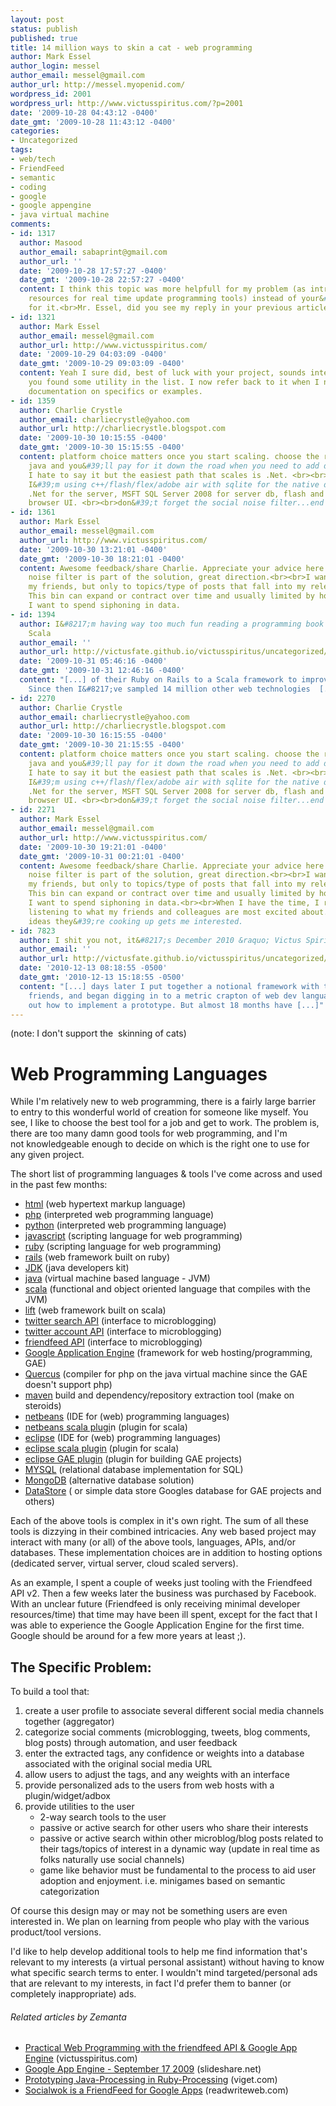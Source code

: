 ```yaml
---
layout: post
status: publish
published: true
title: 14 million ways to skin a cat - web programming
author: Mark Essel
author_login: messel
author_email: messel@gmail.com
author_url: http://messel.myopenid.com/
wordpress_id: 2001
wordpress_url: http://www.victusspiritus.com/?p=2001
date: '2009-10-28 04:43:12 -0400'
date_gmt: '2009-10-28 11:43:12 -0400'
categories:
- Uncategorized
tags:
- web/tech
- FriendFeed
- semantic
- coding
- google
- google appengine
- java virtual machine
comments:
- id: 1317
  author: Masood
  author_email: sabaprint@gmail.com
  author_url: ''
  date: '2009-10-28 17:57:27 -0400'
  date_gmt: '2009-10-28 22:57:27 -0400'
  content: I think this topic was more helpfull for my problem (as introducing some
    resources for real time update programming tools) instead of your&#39;s :D<br>thanks
    for it.<br>Mr. Essel, did you see my reply in your previous article?
- id: 1321
  author: Mark Essel
  author_email: messel@gmail.com
  author_url: http://www.victusspiritus.com/
  date: '2009-10-29 04:03:09 -0400'
  date_gmt: '2009-10-29 09:03:09 -0400'
  content: Yeah I sure did, best of luck with your project, sounds interesting.<br><br>Glad
    you found some utility in the list. I now refer back to it when I need to grab
    documentation on specifics or examples.
- id: 1359
  author: Charlie Crystle
  author_email: charliecrystle@yahoo.com
  author_url: http://charliecrystle.blogspot.com
  date: '2009-10-30 10:15:55 -0400'
  date_gmt: '2009-10-30 15:15:55 -0400'
  content: platform choice matters once you start scaling. choose the rare air of
    java and you&#39;ll pay for it down the road when you need to add developers.
    I hate to say it but the easiest path that scales is .Net. <br><br>That said,
    I&#39;m using c++/flash/flex/adobe air with sqlite for the native desktop piece,
    .Net for the server, MSFT SQL Server 2008 for server db, flash and ajax for the
    browser UI. <br><br>don&#39;t forget the social noise filter...end friendspam.
- id: 1361
  author: Mark Essel
  author_email: messel@gmail.com
  author_url: http://www.victusspiritus.com/
  date: '2009-10-30 13:21:01 -0400'
  date_gmt: '2009-10-30 18:21:01 -0400'
  content: Awesome feedback/share Charlie. Appreciate your advice here. The social
    noise filter is part of the solution, great direction.<br><br>I want to tune into
    my friends, but only to topics/type of posts that fall into my relevancy bin.
    This bin can expand or contract over time and usually limited by how much time
    I want to spend siphoning in data.
- id: 1394
  author: I&#8217;m having way too much fun reading a programming book &#8211; Beginning
    Scala
  author_email: ''
  author_url: http://victusfate.github.io/victusspiritus/uncategorized/2009/10/31/im-having-way-too-much-fun-reading-a-programming-book-beginning-scala/
  date: '2009-10-31 05:46:16 -0400'
  date_gmt: '2009-10-31 12:46:16 -0400'
  content: "[...] of their Ruby on Rails to a Scala framework to improve performance.
    Since then I&#8217;ve sampled 14 million other web technologies  [...]"
- id: 2270
  author: Charlie Crystle
  author_email: charliecrystle@yahoo.com
  author_url: http://charliecrystle.blogspot.com
  date: '2009-10-30 16:15:55 -0400'
  date_gmt: '2009-10-30 21:15:55 -0400'
  content: platform choice matters once you start scaling. choose the rare air of
    java and you&#39;ll pay for it down the road when you need to add developers.
    I hate to say it but the easiest path that scales is .Net. <br><br>That said,
    I&#39;m using c++/flash/flex/adobe air with sqlite for the native desktop piece,
    .Net for the server, MSFT SQL Server 2008 for server db, flash and ajax for the
    browser UI. <br><br>don&#39;t forget the social noise filter...end friendspam.
- id: 2271
  author: Mark Essel
  author_email: messel@gmail.com
  author_url: http://www.victusspiritus.com/
  date: '2009-10-30 19:21:01 -0400'
  date_gmt: '2009-10-31 00:21:01 -0400'
  content: Awesome feedback/share Charlie. Appreciate your advice here. The social
    noise filter is part of the solution, great direction.<br><br>I want to tune into
    my friends, but only to topics/type of posts that fall into my relevancy bin.
    This bin can expand or contract over time and usually limited by how much time
    I want to spend siphoning in data.<br><br>When I have the time, I really appreciate
    listening to what my friends and colleagues are most excited about. What wild
    ideas they&#39;re cooking up gets me interested.
- id: 7823
  author: I shit you not, it&#8217;s December 2010 &raquo; Victus Spiritus
  author_email: ''
  author_url: http://victusfate.github.io/victusspiritus/uncategorized/2010/12/13/i-shit-you-not-its-december-2010/
  date: '2010-12-13 08:18:55 -0500'
  date_gmt: '2010-12-13 15:18:55 -0500'
  content: "[...] days later I put together a notional framework with the help of
    friends, and began digging in to a metric crapton of web dev languages to figure
    out how to implement a prototype. But almost 18 months have [...]"
---
```

<p>(note: I don't support the  skinning of cats)</p>
<h1>Web Programming Languages</h1>
<p>While I'm relatively new to web programming, there is a fairly large barrier to entry to this wonderful world of creation for someone like myself. You see, I like to choose the best tool for a job and get to work. The problem is, there are too many damn good tools for web programming, and I'm not knowledgeable enough to decide on which is the right one to use for any given project.</p>
<p>The short list of programming languages &amp; tools I've come across and used in the past few months:</p>
<ul>
<li><a href="http://www.w3schools.com/htmL/default.asp">html</a> (web hypertext markup language)</li>
<li><a href="http://php.net/index.php">php</a> (interpreted web programming language)</li>
<li><a href="http://www.greenteapress.com/thinkpython/thinkpython.html">python</a> (interpreted web programming language)</li>
<li><a href="http://www.w3schools.com/js/js_intro.asp">javascript</a> (scripting language for web programming)</li>
<li><a href="http://www.ruby-lang.org/en/">ruby</a> (scripting language for web programming)</li>
<li><a href="http://rubyonrails.org/documentation">rails</a> (web framework built on ruby)</li>
<li><a href="http://java.sun.com/javase/downloads/index.jsp">JDK</a> (java developers kit)</li>
<li><a href="http://java.sun.com/docs/books/tutorial/">java</a> (virtual machine based language - JVM)</li>
<li><a href="http://www.scala-lang.org/">scala</a> (functional and object oriented language that compiles with the JVM)</li>
<li><a href="http://liftweb.net/">lift</a> (web framework built on scala)</li>
<li><a href="http://apiwiki.twitter.com/Twitter-API-Documentation">twitter search API</a> (interface to microblogging)</li>
<li><a href="http://apiwiki.twitter.com/">twitter account API</a> (interface to microblogging)</li>
<li><a href="http://friendfeed.com/api/documentation">friendfeed API</a> (interface to microblogging)</li>
<li><a href="http://code.google.com/appengine/">Google Application Engine</a> (framework for web hosting/programming, GAE)</li>
<li><a href="http://www.caucho.com/resin-3.0/quercus/">Quercus</a> (compiler for php on the java virtual machine since the GAE doesn't support php)</li>
<li><a href="http://maven.apache.org/">maven</a> build and dependency/repository extraction tool (make on steroids)</li>
<li><a href="http://www.netbeans.org/">netbeans</a> (IDE for (web) programming languages)</li>
<li><a href="http://wiki.netbeans.org/Scala">netbeans scala plugi</a>n (plugin for scala)</li>
<li><a href="http://www.eclipse.org/">eclipse</a> (IDE for (web) programming languages)</li>
<li><a href="http://www.scala-lang.org/node/94">eclipse scala plugin</a> (plugin for scala)</li>
<li><a href="http://code.google.com/eclipse/">eclipse GAE plugin</a> (plugin for building GAE projects)</li>
<li><a href="http://dev.mysql.com/doc/">MYSQL</a> (relational database implementation for SQL)</li>
<li><a href="http://www.mongodb.org/display/DOCS/Home">MongoDB</a> (alternative database solution)</li>
<li><a href="http://code.google.com/appengine/docs/python/gettingstarted/usingdatastore.html">DataStore</a> ( or simple data store Googles database for GAE projects and others)</li>
</ul>
<p>Each of the above tools is complex in it's own right. The sum of all these tools is dizzying in their combined intricacies. Any web based project may interact with many (or all) of the above tools, languages, APIs, and/or databases. These implementation choices are in addition to hosting options (dedicated server, virtual server, cloud scaled servers).</p>
<p>As an example, I spent a couple of weeks just tooling with the Friendfeed API v2. Then a few weeks later the business was purchased by Facebook. With an unclear future (Friendfeed is only receiving minimal developer resources/time) that time may have been ill spent, except for the fact that I was able to experience the Google Application Engine for the first time. Google should be around for a few more years at least ;).</p>
<h2>The Specific Problem:</h2>
<p>To build a tool that:</p>
<ol>
<li>create a user profile to associate several different social media channels together (aggregator)</li>
<li>categorize social comments (microblogging, tweets, blog comments, blog posts) through automation, and user feedback</li>
<li>enter the extracted tags, any confidence or weights into a database associated with the original social media URL</li>
<li>allow users to adjust the tags, and any weights with an interface</li>
<li>provide personalized ads to the users from web hosts with a plugin/widget/adbox</li>
<li>provide utilities to the user
<ul>
<li>2-way search tools to the user</li>
<li>passive or active search for other users who share their interests</li>
<li>passive or active search within other microblog/blog posts related to their tags/topics of interest in a dynamic way (update in real time as folks naturally use social channels)</li>
<li>game like behavior must be fundamental to the process to aid user adoption and enjoyment. i.e. minigames based on semantic categorization</li>
</ul>
</li>
</ol>
<p>Of course this design may or may not be something users are even interested in. We plan on learning from people who play with the various product/tool versions.</p>
<p>I'd like to help develop additional tools to help me find information that's relevant to my interests (a virtual personal assistant) without having to know what specific search terms to enter. I wouldn't mind targeted/personal ads that are relevant to my interests, in fact I'd prefer them to banner (or completely inappropriate) ads.</p>
<h6 class="zemanta-related-title" style="font-size: 1em;">Related articles by Zemanta</h6>
<ul class="zemanta-article-ul">
<li class="zemanta-article-ul-li"><a href="http://victusfate.github.io/victusspiritus/uncategorized/2009/07/24/web-programming-foo/">Practical Web Programming with the friendfeed API &amp; Google App Engine</a> (victusspiritus.com)</li>
<li class="zemanta-article-ul-li"><a href="http://www.slideshare.net/sullis/google-app-engine-september-17-2009">Google App Engine - September 17 2009</a> (slideshare.net)</li>
<li class="zemanta-article-ul-li"><a href="http://www.viget.com/extend/prototyping-java-processing-in-ruby-processing/">Prototyping Java-Processing in Ruby-Processing</a> (viget.com)</li>
<li class="zemanta-article-ul-li"><a href="http://www.readwriteweb.com/enterprise/2009/09/socialwok-is-a-friendfeed-for-google-apps.php">Socialwok is a FriendFeed for Google Apps</a> (readwriteweb.com)</li>
</ul>

